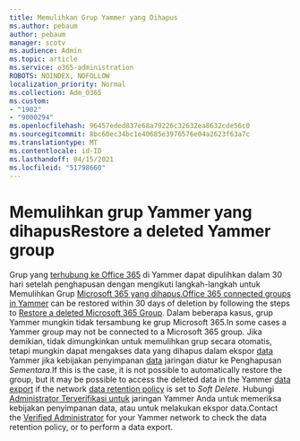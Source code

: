 ```yaml
---
title: Memulihkan Grup Yammer yang Dihapus
ms.author: pebaum
author: pebaum
manager: scotv
ms.audience: Admin
ms.topic: article
ms.service: o365-administration
ROBOTS: NOINDEX, NOFOLLOW
localization_priority: Normal
ms.collection: Adm_O365
ms.custom:
- "1902"
- "9000294"
ms.openlocfilehash: 96457eded837e68a79226c32632ea8632cde56c0
ms.sourcegitcommit: 8bc60ec34bc1e40685e3976576e04a2623f63a7c
ms.translationtype: MT
ms.contentlocale: id-ID
ms.lasthandoff: 04/15/2021
ms.locfileid: "51798660"
---
```

# <a name="restore-a-deleted-yammer-group"></a><span data-ttu-id="fdfe9-102">Memulihkan grup Yammer yang dihapus</span><span class="sxs-lookup"><span data-stu-id="fdfe9-102">Restore a deleted Yammer group</span></span>

<span data-ttu-id="fdfe9-103">Grup yang [terhubung ke Office 365](https://docs.microsoft.com/yammer/manage-yammer-groups/yammer-and-office-365-groups) di Yammer dapat dipulihkan dalam 30 hari setelah penghapusan dengan mengikuti langkah-langkah untuk Memulihkan Grup [Microsoft 365 yang dihapus.](https://docs.microsoft.com/microsoft-365/admin/create-groups/restore-deleted-group)</span><span class="sxs-lookup"><span data-stu-id="fdfe9-103">[Office 365 connected groups in Yammer](https://docs.microsoft.com/yammer/manage-yammer-groups/yammer-and-office-365-groups) can be restored within 30 days of deletion by following the steps to [Restore a deleted Microsoft 365 Group](https://docs.microsoft.com/microsoft-365/admin/create-groups/restore-deleted-group).</span></span>
<span data-ttu-id="fdfe9-104">Dalam beberapa kasus, grup Yammer mungkin tidak tersambung ke grup Microsoft 365.</span><span class="sxs-lookup"><span data-stu-id="fdfe9-104">In some cases a Yammer group may not be connected to a Microsoft 365 group.</span></span> <span data-ttu-id="fdfe9-105">Jika demikian, tidak dimungkinkan untuk memulihkan grup secara otomatis, tetapi mungkin dapat mengakses data yang dihapus dalam ekspor [data](https://docs.microsoft.com/yammer/manage-security-and-compliance/export-yammer-enterprise-data) Yammer jika kebijakan penyimpanan [data](https://docs.microsoft.com/yammer/manage-security-and-compliance/manage-data-compliance) jaringan diatur ke Penghapusan *Sementara.*</span><span class="sxs-lookup"><span data-stu-id="fdfe9-105">If this is the case, it is not possible to automatically restore the group, but it may be possible to access the deleted data in the Yammer [data export](https://docs.microsoft.com/yammer/manage-security-and-compliance/export-yammer-enterprise-data) if the network [data retention policy](https://docs.microsoft.com/yammer/manage-security-and-compliance/manage-data-compliance) is set to *Soft Delete*.</span></span> <span data-ttu-id="fdfe9-106">Hubungi [Administrator Terverifikasi untuk](https://docs.microsoft.com/yammer/manage-yammer-users/manage-yammer-admins) jaringan Yammer Anda untuk memeriksa kebijakan penyimpanan data, atau untuk melakukan ekspor data.</span><span class="sxs-lookup"><span data-stu-id="fdfe9-106">Contact the [Verified Administrator](https://docs.microsoft.com/yammer/manage-yammer-users/manage-yammer-admins) for your Yammer network to check the data retention policy, or to perform a data export.</span></span>
